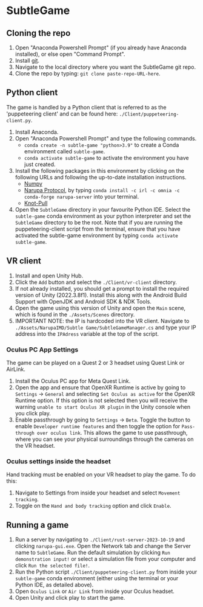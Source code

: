 # SubtleGame

## Cloning the repo

1. Open "Anaconda Powershell Prompt" (if you already have Anaconda installed), or else open "Command Prompt".
2. Install [git](https://github.com/git-guides/install-git).
3. Navigate to the local directory where you want the SubtleGame git repo.
4. Clone the repo by typing: `git clone paste-repo-URL-here`.

## Python client

The game is handled by a Python client that is referred to as the 'puppeteering client' and can be found here: `./Client/puppeteering-client.py`.
1. Install Anaconda.
2. Open "Anaconda Powershell Prompt" and type the following commands.
    - `conda create -n subtle-game "python>3.9"` to create a Conda environment called `subtle-game`.
    - `conda activate subtle-game` to activate the environment you have just created.
3. Install the following packages in this environment by clicking on the following URLs and following the up-to-date installation instructions.
    - [Numpy](https://anaconda.org/anaconda/numpy)
    - [Narupa Protocol](https://gitlab.com/intangiblerealities/narupa-protocol/-/tree/master), by typing `conda install -c irl -c omnia -c conda-forge narupa-server` into your terminal.
    - [Knot-Pull](https://github.com/dzarmola/knot_pull)
4. Open the `SubtleGame` directory in your favourite Python IDE. Select the `subtle-game` conda environment as your python interpreter and set the `SubtleGame` directory to be the root. Note that if you are running the puppeteering-client script from the terminal, ensure that you have activated the subtle-game environment by typing `conda activate subtle-game`.

## VR client

1. Install and open Unity Hub.
2. Click the `Add` button and select the `./Client/vr-client` directory.
3. If not already installed, you should get a prompt to install the required version of Unity (2022.3.8f1). Install this along with the Android Build Support with OpenJDK and Android SDK & NDK Tools.
4. Open the game using this version of Unity and open the `Main` scene, which is found in the `./Assets/Scenes` directory.
5. IMPORTANT NOTE: the IP is hardcoded into the VR client. Navigate to `./Assets/NarupaIMD/Subtle Game/SubtleGameManager.cs` and type your IP address into the `IPAdress` variable at the top of the script.

### Oculus PC App Settings

The game can be played on a Quest 2 or 3 headset using Quest Link or AirLink.
1. Install the Oculus PC app for Meta Quest Link.
2. Open the app and ensure that OpenXR Runtime is active by going to `Settings` -> `General` and selecting `Set Oculus as active` for the OpenXR Runtime option. If this option is not selected then you will receive the warning `unable to start Oculus XR plugin` in the Unity console when you click play.
3. Enable passthrough by going to `Settings` -> `Beta`. Toggle the button to enable `Developer runtime features` and then toggle the option for `Pass-through over oculus link`. This allows the game to use passthrough, where you can see your physical surroundings through the cameras on the VR headset. 

### Oculus settings inside the headset

Hand tracking must be enabled on your VR headset to play the game. To do this:
1. Navigate to Settings from inside your headset and select `Movement tracking`. 
2. Toggle on the `Hand and body tracking` option and click `Enable`.

## Running a game

1. Run a server by navigating to `./Client/rust-server-2023-10-19` and clicking `narupa-gui.exe`. Open the Network tab and change the Server name to `SubtleGame`. Run the default simulation by clicking `Run demonstration input!` or select a simulation file from your computer and click `Run the selected file!`.
2. Run the Python script `./Client/puppeteering-client.py` from inside your `subtle-game` conda environment (either using the terminal or your Python IDE, as detailed above).
3. Open `Oculus Link` or `Air Link` from inside your Oculus headset.
4. Open Unity and click play to start the game.